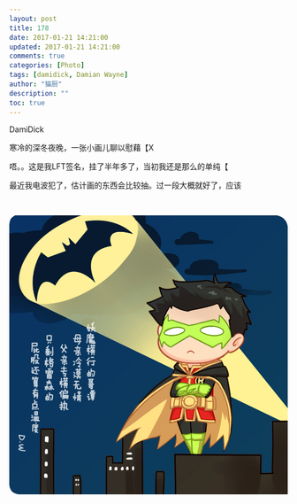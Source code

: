 ```yaml
---
layout: post
title: 178
date: 2017-01-21 14:21:00
updated: 2017-01-21 14:21:00
comments: true
categories: [Photo]
tags: [damidick, Damian Wayne]
author: "猫厨"
description: ""
toc: true
---
```


<p>DamiDick</p> 
<p>寒冷的深冬夜晚，一张小画儿聊以慰藉【X </p> 
<p>唔。。这是我LFT签名，挂了半年多了，当初我还是那么的单纯【</p> 
<p>最近我电波犯了，估计画的东西会比较抽。过一段大概就好了，应该</p> 
<p><br /></p>

![](https://raw.githubusercontent.com/alicewish/meowchain247/master/img_cVZNdzJtQk9JV2ZFNkNYVVJacTFqc3Y1YnVvQzNQQk16SXlRUEs4d1Z2NHg4RWxvdVRMSC9BPT0.jpg)